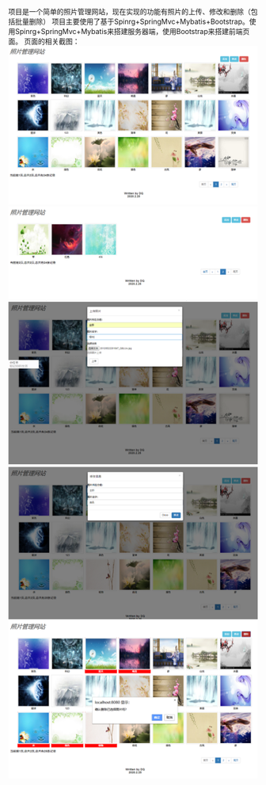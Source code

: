 项目是一个简单的照片管理网站，现在实现的功能有照片的上传、修改和删除（包括批量删除）
项目主要使用了基于Spinrg+SpringMvc+Mybatis+Bootstrap。使用Spinrg+SpringMvc+Mybatis来搭建服务器端，使用Bootstrap来搭建前端页面。
页面的相关截图：
![Image text](https://github.com/dengqi1999/photomanage/blob/master/img/photo1.PNG)
![Image text](https://github.com/dengqi1999/photomanage/blob/master/img/photo2.PNG)
![Image text](https://github.com/dengqi1999/photomanage/blob/master/img/photo3.PNG)
![Image text](https://github.com/dengqi1999/photomanage/blob/master/img/photo4.PNG)
![Image text](https://github.com/dengqi1999/photomanage/blob/master/img/photo5.PNG)


